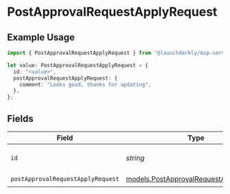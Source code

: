 # PostApprovalRequestApplyRequest

## Example Usage

```typescript
import { PostApprovalRequestApplyRequest } from "@launchdarkly/mcp-server/models/operations";

let value: PostApprovalRequestApplyRequest = {
  id: "<value>",
  postApprovalRequestApplyRequest: {
    comment: "Looks good, thanks for updating",
  },
};
```

## Fields

| Field                                                                                     | Type                                                                                      | Required                                                                                  | Description                                                                               |
| ----------------------------------------------------------------------------------------- | ----------------------------------------------------------------------------------------- | ----------------------------------------------------------------------------------------- | ----------------------------------------------------------------------------------------- |
| `id`                                                                                      | *string*                                                                                  | :heavy_check_mark:                                                                        | The approval request ID                                                                   |
| `postApprovalRequestApplyRequest`                                                         | [models.PostApprovalRequestApplyRequest](../../models/postapprovalrequestapplyrequest.md) | :heavy_check_mark:                                                                        | N/A                                                                                       |